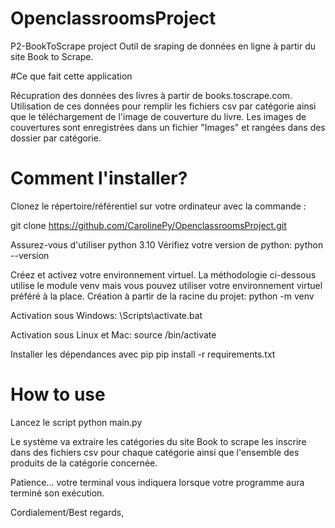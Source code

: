 # OpenclassroomsProject
P2-BookToScrape project
Outil de sraping de données en ligne à partir du site Book to Scrape.

#Ce que fait cette application

Récupration des données des livres à partir de books.toscrape.com. Utilisation de ces données pour remplir les fichiers csv par catégorie ainsi que le téléchargement de l'image de couverture du livre.
Les images de couvertures sont enregistrées dans un fichier "Images" et rangées dans des dossier par catégorie.

# Comment l'installer?

Clonez le répertoire/référentiel sur votre ordinateur avec la commande :

git clone https://github.com/CarolinePy/OpenclassroomsProject.git

Assurez-vous d'utiliser python 3.10 Vérifiez votre version de python:
python --version

Créez et activez votre environnement virtuel. 
La méthodologie ci-dessous utilise le module venv mais vous pouvez utiliser votre environnement virtuel préféré à la place.
Création à partir de la racine du projet:
python -m venv <nom-de-votre-environnement-virtuel>

Activation sous Windows:
<votre-nom-env-virtuel>\Scripts\activate.bat

Activation sous Linux et Mac:
source <nom-de-votre-environnement-virtuel>/bin/activate

Installer les dépendances avec pip
pip install -r requirements.txt

# How to use

Lancez le script python main.py

Le système va extraire les catégories du site Book to scrape les inscrire dans des fichiers csv pour chaque catégorie ainsi que l'ensemble des produits de la catégorie concernée.

Patience... votre terminal vous indiquera lorsque votre programme aura terminé son exécution.



Cordialement/Best regards,